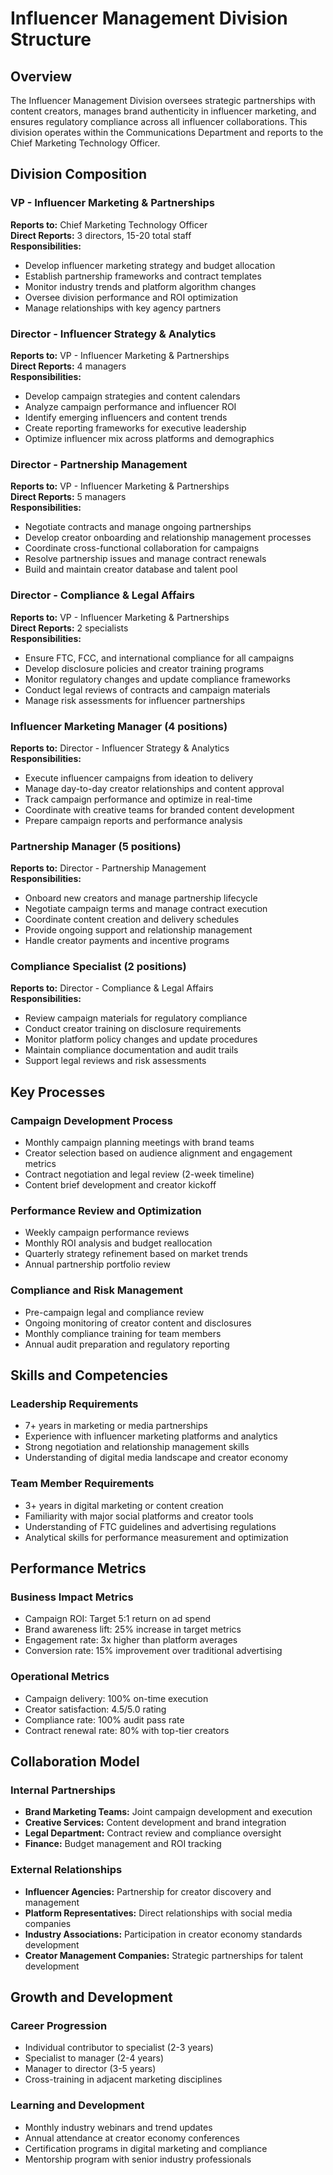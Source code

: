 # Influencer Management Division Structure

## Overview
The Influencer Management Division oversees strategic partnerships with content creators, manages brand authenticity in influencer marketing, and ensures regulatory compliance across all influencer collaborations. This division operates within the Communications Department and reports to the Chief Marketing Technology Officer.

## Division Composition

### VP - Influencer Marketing & Partnerships
**Reports to:** Chief Marketing Technology Officer  
**Direct Reports:** 3 directors, 15-20 total staff  
**Responsibilities:**
- Develop influencer marketing strategy and budget allocation
- Establish partnership frameworks and contract templates
- Monitor industry trends and platform algorithm changes
- Oversee division performance and ROI optimization
- Manage relationships with key agency partners

### Director - Influencer Strategy & Analytics
**Reports to:** VP - Influencer Marketing & Partnerships  
**Direct Reports:** 4 managers  
**Responsibilities:**
- Develop campaign strategies and content calendars
- Analyze campaign performance and influencer ROI
- Identify emerging influencers and content trends
- Create reporting frameworks for executive leadership
- Optimize influencer mix across platforms and demographics

### Director - Partnership Management
**Reports to:** VP - Influencer Marketing & Partnerships  
**Direct Reports:** 5 managers  
**Responsibilities:**
- Negotiate contracts and manage ongoing partnerships
- Develop creator onboarding and relationship management processes
- Coordinate cross-functional collaboration for campaigns
- Resolve partnership issues and manage contract renewals
- Build and maintain creator database and talent pool

### Director - Compliance & Legal Affairs
**Reports to:** VP - Influencer Marketing & Partnerships  
**Direct Reports:** 2 specialists  
**Responsibilities:**
- Ensure FTC, FCC, and international compliance for all campaigns
- Develop disclosure policies and creator training programs
- Monitor regulatory changes and update compliance frameworks
- Conduct legal reviews of contracts and campaign materials
- Manage risk assessments for influencer partnerships

### Influencer Marketing Manager (4 positions)
**Reports to:** Director - Influencer Strategy & Analytics  
**Responsibilities:**
- Execute influencer campaigns from ideation to delivery
- Manage day-to-day creator relationships and content approval
- Track campaign performance and optimize in real-time
- Coordinate with creative teams for branded content development
- Prepare campaign reports and performance analysis

### Partnership Manager (5 positions)
**Reports to:** Director - Partnership Management  
**Responsibilities:**
- Onboard new creators and manage partnership lifecycle
- Negotiate campaign terms and manage contract execution
- Coordinate content creation and delivery schedules
- Provide ongoing support and relationship management
- Handle creator payments and incentive programs

### Compliance Specialist (2 positions)
**Reports to:** Director - Compliance & Legal Affairs  
**Responsibilities:**
- Review campaign materials for regulatory compliance
- Conduct creator training on disclosure requirements
- Monitor platform policy changes and update procedures
- Maintain compliance documentation and audit trails
- Support legal reviews and risk assessments

## Key Processes

### Campaign Development Process
- Monthly campaign planning meetings with brand teams
- Creator selection based on audience alignment and engagement metrics
- Contract negotiation and legal review (2-week timeline)
- Content brief development and creator kickoff

### Performance Review and Optimization
- Weekly campaign performance reviews
- Monthly ROI analysis and budget reallocation
- Quarterly strategy refinement based on market trends
- Annual partnership portfolio review

### Compliance and Risk Management
- Pre-campaign legal and compliance review
- Ongoing monitoring of creator content and disclosures
- Monthly compliance training for team members
- Annual audit preparation and regulatory reporting

## Skills and Competencies

### Leadership Requirements
- 7+ years in marketing or media partnerships
- Experience with influencer marketing platforms and analytics
- Strong negotiation and relationship management skills
- Understanding of digital media landscape and creator economy

### Team Member Requirements
- 3+ years in digital marketing or content creation
- Familiarity with major social platforms and creator tools
- Understanding of FTC guidelines and advertising regulations
- Analytical skills for performance measurement and optimization

## Performance Metrics

### Business Impact Metrics
- Campaign ROI: Target 5:1 return on ad spend
- Brand awareness lift: 25% increase in target metrics
- Engagement rate: 3x higher than platform averages
- Conversion rate: 15% improvement over traditional advertising

### Operational Metrics
- Campaign delivery: 100% on-time execution
- Creator satisfaction: 4.5/5.0 rating
- Compliance rate: 100% audit pass rate
- Contract renewal rate: 80% with top-tier creators

## Collaboration Model

### Internal Partnerships
- **Brand Marketing Teams:** Joint campaign development and execution
- **Creative Services:** Content development and brand integration
- **Legal Department:** Contract review and compliance oversight
- **Finance:** Budget management and ROI tracking

### External Relationships
- **Influencer Agencies:** Partnership for creator discovery and management
- **Platform Representatives:** Direct relationships with social media companies
- **Industry Associations:** Participation in creator economy standards development
- **Creator Management Companies:** Strategic partnerships for talent development

## Growth and Development

### Career Progression
- Individual contributor to specialist (2-3 years)
- Specialist to manager (2-4 years)
- Manager to director (3-5 years)
- Cross-training in adjacent marketing disciplines

### Learning and Development
- Monthly industry webinars and trend updates
- Annual attendance at creator economy conferences
- Certification programs in digital marketing and compliance
- Mentorship program with senior industry professionals